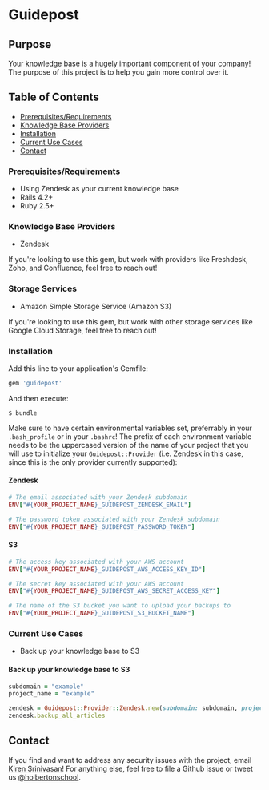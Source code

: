 # Guidepost

## Purpose

Your knowledge base is a hugely important component of your company! The purpose of this project is to help you gain more control over it.

## Table of Contents

* [Prerequisites/Requirements](#prerequisites-requirements)
* [Knowledge Base Providers](#knowledge-base-providers)
* [Installation](#installation)
* [Current Use Cases](#current-use-cases)
* [Contact](#contact)

### Prerequisites/Requirements

* Using Zendesk as your current knowledge base
* Rails 4.2+
* Ruby 2.5+

### Knowledge Base Providers

* Zendesk

If you're looking to use this gem, but work with providers like Freshdesk, Zoho, and Confluence, feel free to reach out!

### Storage Services

* Amazon Simple Storage Service (Amazon S3)

If you're looking to use this gem, but work with other storage services like Google Cloud Storage, feel free to reach out!

### Installation

Add this line to your application's Gemfile:

```ruby
gem 'guidepost'
```

And then execute:

    $ bundle

Make sure to have certain environmental variables set, preferrably in your `.bash_profile` or in your `.bashrc`! The prefix of each environment variable needs to be the uppercased version of the name of your project that you will use to initialize your `Guidepost::Provider` (i.e. Zendesk in this case, since this is the only provider currently supported):

#### Zendesk

```ruby
# The email associated with your Zendesk subdomain
ENV["#{YOUR_PROJECT_NAME}_GUIDEPOST_ZENDESK_EMAIL"]

# The password token associated with your Zendesk subdomain
ENV["#{YOUR_PROJECT_NAME}_GUIDEPOST_PASSWORD_TOKEN"]
```

#### S3

```ruby
# The access key associated with your AWS account
ENV["#{YOUR_PROJECT_NAME}_GUIDEPOST_AWS_ACCESS_KEY_ID"]

# The secret key associated with your AWS account
ENV["#{YOUR_PROJECT_NAME}_GUIDEPOST_AWS_SECRET_ACCESS_KEY"]

# The name of the S3 bucket you want to upload your backups to
ENV["#{YOUR_PROJECT_NAME}_GUIDEPOST_S3_BUCKET_NAME"]
```

### Current Use Cases

* Back up your knowledge base to S3

#### Back up your knowledge base to S3

```ruby
subdomain = "example"
project_name = "example"

zendesk = Guidepost::Provider::Zendesk.new(subdomain: subdomain, project_name: project_name)
zendesk.backup_all_articles
```

## Contact

If you find and want to address any security issues with the project, email [Kiren Srinivasan](mailto:kiren.srinivasan@holbertonschool.com)! For anything else, feel free to file a Github issue or tweet us [@holbertonschool](https://twitter.com/holbertonschool).